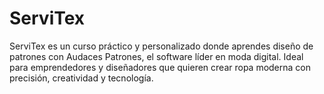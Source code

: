 # ServiTex
ServiTex es un curso práctico y personalizado donde aprendes diseño de patrones con Audaces Patrones, el software líder en moda digital. Ideal para emprendedores y diseñadores que quieren crear ropa moderna con precisión, creatividad y tecnología.
